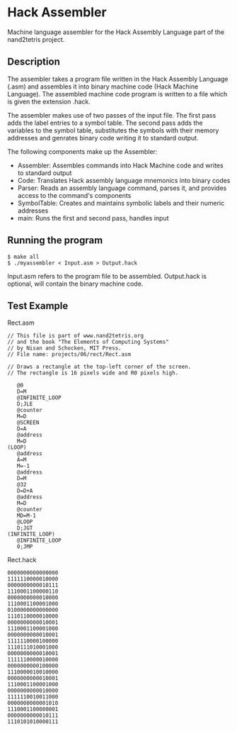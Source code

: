 # Hack Assembler
Machine language assembler for the Hack Assembly Language part of the nand2tetris project.

## Description
The assembler takes a program file written in the Hack Assembly Language (.asm) and assembles it into binary machine code (Hack Machine Language). The assembled machine code program is written to a file which is given the extension .hack.

The assembler makes use of two passes of the input file. The first pass adds the label entries to a symbol table. The second pass adds the variables to the symbol table, substitutes the symbols with their memory addresses and genrates binary code writing it to standard output.

The following components make up the Assembler:

- Assembler: Assembles commands into Hack Machine code and writes to standard output
- Code: Translates Hack assembly language mnemonics into binary codes
- Parser: Reads an assembly language command, parses it, and provides access to the command's components
- SymbolTable: Creates and maintains symbolic labels and their numeric addresses 
- main: Runs the first and second pass, handles input

## Running the program
```
$ make all
$ ./myassembler < Input.asm > Output.hack
```
Input.asm refers to the program file to be assembled. Output.hack is optional, will contain the binary machine code.

## Test Example
Rect.asm
```
// This file is part of www.nand2tetris.org
// and the book "The Elements of Computing Systems"
// by Nisan and Schocken, MIT Press.
// File name: projects/06/rect/Rect.asm

// Draws a rectangle at the top-left corner of the screen.
// The rectangle is 16 pixels wide and R0 pixels high.

   @0
   D=M
   @INFINITE_LOOP
   D;JLE 
   @counter
   M=D
   @SCREEN
   D=A
   @address
   M=D
(LOOP)
   @address
   A=M
   M=-1
   @address
   D=M
   @32
   D=D+A
   @address
   M=D
   @counter
   MD=M-1
   @LOOP
   D;JGT
(INFINITE_LOOP)
   @INFINITE_LOOP
   0;JMP
```
Rect.hack
```
0000000000000000
1111110000010000
0000000000010111
1110001100000110
0000000000010000
1110001100001000
0100000000000000
1110110000010000
0000000000010001
1110001100001000
0000000000010001
1111110000100000
1110111010001000
0000000000010001
1111110000010000
0000000000100000
1110000010010000
0000000000010001
1110001100001000
0000000000010000
1111110010011000
0000000000001010
1110001100000001
0000000000010111
1110101010000111
```
